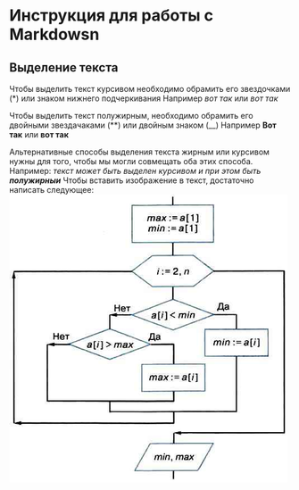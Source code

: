 #   Инструкция для работы с Markdowsn

## Выделение текста

Чтобы выделить текст курсивом необходимо обрамить его звездочками (*) или знаком нижнего подчеркивания Например *вот так* или _вот так_

Чтобы выделить текст полужирным, необходимо обрамить его двойными звездачаками (**) или двойным знаком (__) Например **Вот так** или __вот так__ 

Альтернативные способы выделения текста жирным или курсивом нужны для того, чтобы мы могли совмещать оба этих способа. Например: _текст может быть выделен курсивом и при этом быть **полужирныи**_
Чтобы вставить изображение в текст, достаточно написать следующее: 
![Это мое дз по прошлому модулю]( блок.jpg)

